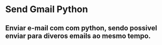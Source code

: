 # Send Gmail Python

## Enviar e-mail com com python, sendo possivel enviar para diveros emails ao mesmo tempo.

<p align='center'>
  <img href='/gmail.png' width=600px>
</p>
 
